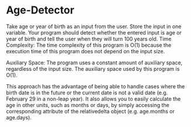 # Age-Detector
Take age or year of birth as an input from the user. Store the input in one variable. Your program should detect whether the entered input is age or year of birth and tell the user when they will turn 100 years old.
Time Complexity: The time complexity of this program is O(1) because the execution time of this program does not depend on the input size. 

Auxiliary Space: The program uses a constant amount of auxiliary space, regardless of the input size.  The auxiliary space used by this program is O(1).

This approach has the advantage of being able to handle cases where the birth date is in the future or the current date is not a valid date (e.g. February 29 in a non-leap year). It also allows you to easily calculate the age in other units, such as months or days, by simply accessing the corresponding attribute of the relativedelta object (e.g. age.months or age.days).


